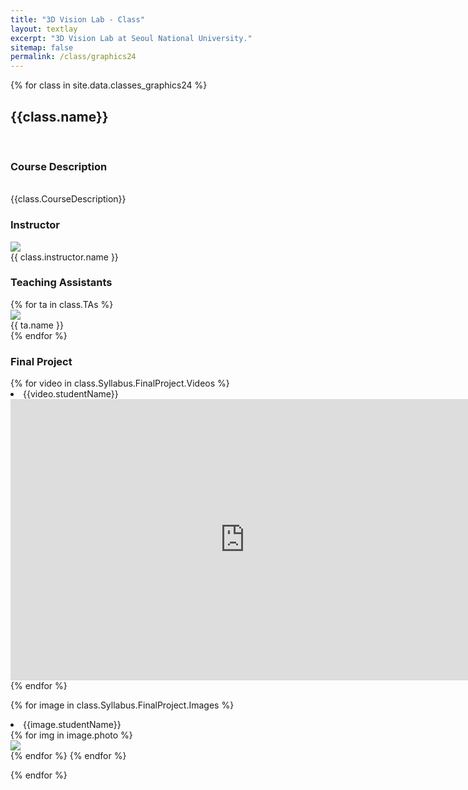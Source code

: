 ```yaml
---
title: "3D Vision Lab - Class"
layout: textlay
excerpt: "3D Vision Lab at Seoul National University."
sitemap: false
permalink: /class/graphics24
---
```


<html>
<body>
{% for class in site.data.classes_graphics24 %}

<h2> {{class.name}} </h2> <br>

<div class='section'>
<h3> Course Description </h3> <br>
{{class.CourseDescription}}
</div>

<div class='section'>
  <div class='instructor-section'>
    <h3>Instructor</h3>
    <div class='instructor'>
      <img src="{{ site.url }}{{ site.baseurl }}/images/memberspic/{{ class.instructor.photo }}">
      <div>{{ class.instructor.name }}</div>
    </div>
  </div>
  <div class='instructor-section'>
    <h3>Teaching Assistants</h3>
    {% for ta in class.TAs %}
    <div class='ta'>
      <img src="{{ site.url }}{{ site.baseurl }}/images/memberspic/{{ ta.photo }}">
      <div>{{ ta.name }}</div>
    </div>
    {% endfor %}
  </div>
</div>


<div class='section'>
  <h3>Final Project</h3>
  {% for video in class.Syllabus.FinalProject.Videos %}
  <br><li> {{video.studentName}} </li>
  <iframe width="750" height="450" src="https://www.youtube.com/embed/{{video.youtubeLinkId}}"  frameborder="0" allowfullscreen></iframe>
  {% endfor %}

  {% for image in class.Syllabus.FinalProject.Images %}
  <br><li> {{image.studentName}} </li>
    {% for img in image.photo %}
    <div class='class_student'>
      <img src="{{ site.url }}{{ site.baseurl }}/images/classpic/graphics24/{{ img }}">
    </div>
    {% endfor %}
  {% endfor %}

</div>

{% endfor %}


</body>
</html>